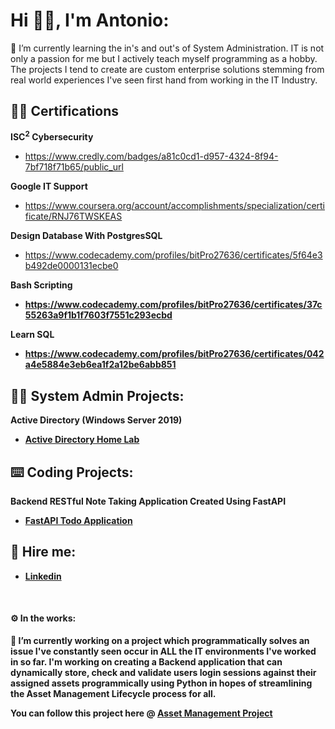<h1>Hi 👋🏻, I'm Antonio: <br/></h1>

🌱 I’m currently learning the in's and out's of System Administration. IT is not only a passion for me but I actively teach myself programming as a hobby. The projects I tend to create are custom enterprise solutions stemming from real world experiences I've seen first hand from working in the IT Industry.

<h2>👨‍🎓 Certifications</h2>

<b>ISC<sup>2</sup> Cybersecurity</b>
  - https://www.credly.com/badges/a81c0cd1-d957-4324-8f94-7bf718f71b65/public_url

<b>Google IT Support</b>
  - https://www.coursera.org/account/accomplishments/specialization/certificate/RNJ76TWSKEAS

<b>Design Database With PostgresSQL</b>
  - https://www.codecademy.com/profiles/bitPro27636/certificates/5f64e3b492de0000131ecbe0

<b>Bash Scripting<b>
  - https://www.codecademy.com/profiles/bitPro27636/certificates/37c55263a9f1b1f7603f7551c293ecbd

<b>Learn SQL<b>
  - https://www.codecademy.com/profiles/bitPro27636/certificates/042a4e5884e3eb6ea1f2a12be6abb851

<h2>👨‍💻 System Admin Projects:</h2>

<b>Active Directory (Windows Server 2019)</b>
  - [Active Directory Home Lab](https://github.com/AntonioTanco/ActiveDirectoryLab/tree/main)

<h2>⌨️ Coding Projects:</h2>

<b>Backend RESTful Note Taking Application Created Using FastAPI</b>
  - [FastAPI Todo Application](https://github.com/AntonioTanco/FastAPI---TODO-Application)

<h2> 🤳 Hire me:</h2>

  - [Linkedin](https://www.linkedin.com/in/antonio-tanco-a74959175/)

</br>
<h4> ⚙️ In the works:</h4>

🔭 I’m currently working on a project which programmatically solves an issue I've constantly seen occur in ALL the IT environments I've worked in so far. I'm working on creating a Backend application that can dynamically store, check and validate users login sessions against their assigned assets programmically using Python in hopes of streamlining the Asset Management Lifecycle process for all.

You can follow this project here @ [Asset Management Project](https://github.com/AntonioTanco/asset-management-project)
<!--
**AntonioTanco/AntonioTanco** is a ✨ _special_ ✨ repository because its `README.md` (this file) appears on your GitHub profile.

Here are some ideas to get you started:

- 🔭 I’m currently working on ...
- 🌱 I’m currently learning ...
- 👯 I’m looking to collaborate on ...
- 🤔 I’m looking for help with ...
- 💬 Ask me about ...
- 📫 How to reach me: ...
- 😄 Pronouns: ...
- ⚡ Fun fact: ...
-->
